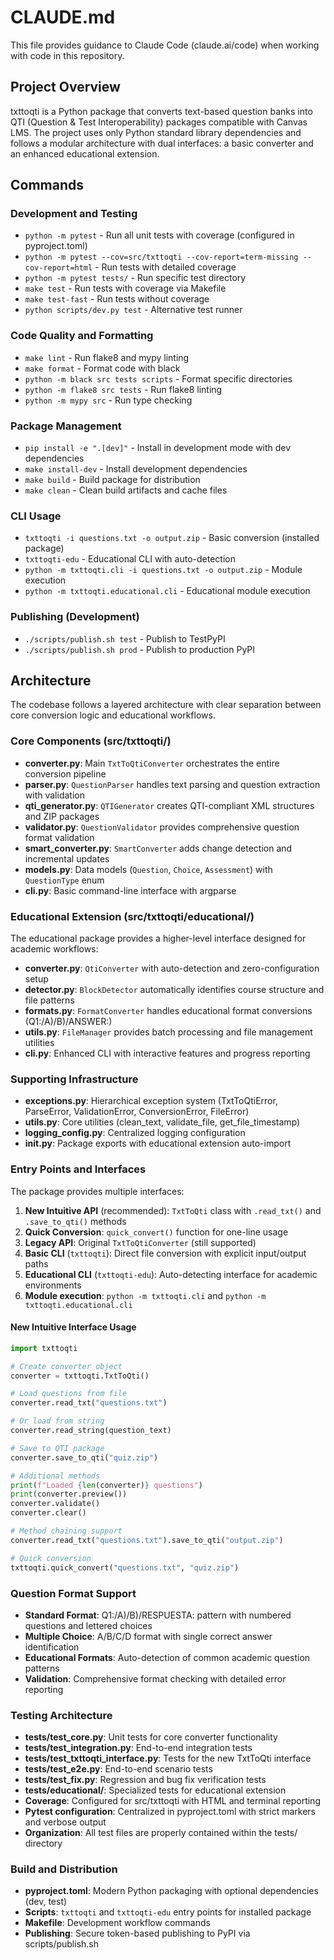 # CLAUDE.md

This file provides guidance to Claude Code (claude.ai/code) when working with code in this repository.

## Project Overview

txttoqti is a Python package that converts text-based question banks into QTI (Question & Test Interoperability) packages compatible with Canvas LMS. The project uses only Python standard library dependencies and follows a modular architecture with dual interfaces: a basic converter and an enhanced educational extension.

## Commands

### Development and Testing
- `python -m pytest` - Run all unit tests with coverage (configured in pyproject.toml)
- `python -m pytest --cov=src/txttoqti --cov-report=term-missing --cov-report=html` - Run tests with detailed coverage
- `python -m pytest tests/` - Run specific test directory
- `make test` - Run tests with coverage via Makefile
- `make test-fast` - Run tests without coverage
- `python scripts/dev.py test` - Alternative test runner

### Code Quality and Formatting
- `make lint` - Run flake8 and mypy linting
- `make format` - Format code with black
- `python -m black src tests scripts` - Format specific directories
- `python -m flake8 src tests` - Run flake8 linting
- `python -m mypy src` - Run type checking

### Package Management
- `pip install -e ".[dev]"` - Install in development mode with dev dependencies
- `make install-dev` - Install development dependencies
- `make build` - Build package for distribution
- `make clean` - Clean build artifacts and cache files

### CLI Usage
- `txttoqti -i questions.txt -o output.zip` - Basic conversion (installed package)
- `txttoqti-edu` - Educational CLI with auto-detection
- `python -m txttoqti.cli -i questions.txt -o output.zip` - Module execution
- `python -m txttoqti.educational.cli` - Educational module execution

### Publishing (Development)
- `./scripts/publish.sh test` - Publish to TestPyPI
- `./scripts/publish.sh prod` - Publish to production PyPI

## Architecture

The codebase follows a layered architecture with clear separation between core conversion logic and educational workflows.

### Core Components (src/txttoqti/)
- **converter.py**: Main `TxtToQtiConverter` orchestrates the entire conversion pipeline
- **parser.py**: `QuestionParser` handles text parsing and question extraction with validation
- **qti_generator.py**: `QTIGenerator` creates QTI-compliant XML structures and ZIP packages
- **validator.py**: `QuestionValidator` provides comprehensive question format validation
- **smart_converter.py**: `SmartConverter` adds change detection and incremental updates
- **models.py**: Data models (`Question`, `Choice`, `Assessment`) with `QuestionType` enum
- **cli.py**: Basic command-line interface with argparse

### Educational Extension (src/txttoqti/educational/)
The educational package provides a higher-level interface designed for academic workflows:
- **converter.py**: `QtiConverter` with auto-detection and zero-configuration setup
- **detector.py**: `BlockDetector` automatically identifies course structure and file patterns
- **formats.py**: `FormatConverter` handles educational format conversions (Q1:/A)/B)/ANSWER:)
- **utils.py**: `FileManager` provides batch processing and file management utilities
- **cli.py**: Enhanced CLI with interactive features and progress reporting

### Supporting Infrastructure
- **exceptions.py**: Hierarchical exception system (TxtToQtiError, ParseError, ValidationError, ConversionError, FileError)
- **utils.py**: Core utilities (clean_text, validate_file, get_file_timestamp)
- **logging_config.py**: Centralized logging configuration
- **__init__.py**: Package exports with educational extension auto-import

### Entry Points and Interfaces
The package provides multiple interfaces:
1. **New Intuitive API** (recommended): `TxtToQti` class with `.read_txt()` and `.save_to_qti()` methods
2. **Quick Conversion**: `quick_convert()` function for one-line usage
3. **Legacy API**: Original `TxtToQtiConverter` (still supported)
4. **Basic CLI** (`txttoqti`): Direct file conversion with explicit input/output paths
5. **Educational CLI** (`txttoqti-edu`): Auto-detecting interface for academic environments
6. **Module execution**: `python -m txttoqti.cli` and `python -m txttoqti.educational.cli`

#### New Intuitive Interface Usage
```python
import txttoqti

# Create converter object
converter = txttoqti.TxtToQti()

# Load questions from file
converter.read_txt("questions.txt")

# Or load from string
converter.read_string(question_text)

# Save to QTI package
converter.save_to_qti("quiz.zip")

# Additional methods
print(f"Loaded {len(converter)} questions")
print(converter.preview())
converter.validate()
converter.clear()

# Method chaining support
converter.read_txt("questions.txt").save_to_qti("output.zip")

# Quick conversion
txttoqti.quick_convert("questions.txt", "quiz.zip")
```

### Question Format Support
- **Standard Format**: Q1:/A)/B)/RESPUESTA: pattern with numbered questions and lettered choices
- **Multiple Choice**: A/B/C/D format with single correct answer identification
- **Educational Formats**: Auto-detection of common academic question patterns
- **Validation**: Comprehensive format checking with detailed error reporting

### Testing Architecture
- **tests/test_core.py**: Unit tests for core converter functionality
- **tests/test_integration.py**: End-to-end integration tests
- **tests/test_txttoqti_interface.py**: Tests for the new TxtToQti interface
- **tests/test_e2e.py**: End-to-end scenario tests
- **tests/test_fix.py**: Regression and bug fix verification tests
- **tests/educational/**: Specialized tests for educational extension
- **Coverage**: Configured for src/txttoqti with HTML and terminal reporting
- **Pytest configuration**: Centralized in pyproject.toml with strict markers and verbose output
- **Organization**: All test files are properly contained within the tests/ directory

### Build and Distribution
- **pyproject.toml**: Modern Python packaging with optional dependencies (dev, test)
- **Scripts**: `txttoqti` and `txttoqti-edu` entry points for installed package
- **Makefile**: Development workflow commands
- **Publishing**: Secure token-based publishing to PyPI via scripts/publish.sh